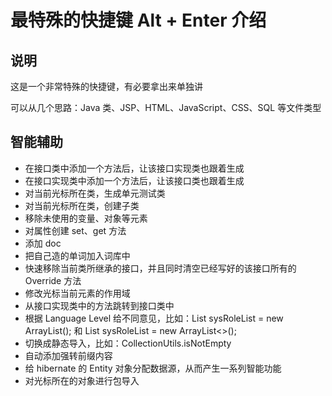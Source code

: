 # 最特殊的快捷键 Alt + Enter 介绍

## 说明

这是一个非常特殊的快捷键，有必要拿出来单独讲

可以从几个思路：Java 类、JSP、HTML、JavaScript、CSS、SQL 等文件类型

## 智能辅助

- 在接口类中添加一个方法后，让该接口实现类也跟着生成
- 在接口实现类中添加一个方法后，让该接口类也跟着生成
- 对当前光标所在类，生成单元测试类
- 对当前光标所在类，创建子类
- 移除未使用的变量、对象等元素
- 对属性创建 set、get 方法
- 添加 doc
- 把自己造的单词加入词库中
- 快速移除当前类所继承的接口，并且同时清空已经写好的该接口所有的 Override 方法
- 修改光标当前元素的作用域
- 从接口实现类中的方法跳转到接口类中
- 根据 Language Level 给不同意见，比如：List<SysRole> sysRoleList = new ArrayList<SysRole>(); 和 List<SysRole> sysRoleList = new ArrayList<>();
- 切换成静态导入，比如：CollectionUtils.isNotEmpty
- 自动添加强转前缀内容
- 给 hibernate 的 Entity 对象分配数据源，从而产生一系列智能功能
- 对光标所在的对象进行包导入





































